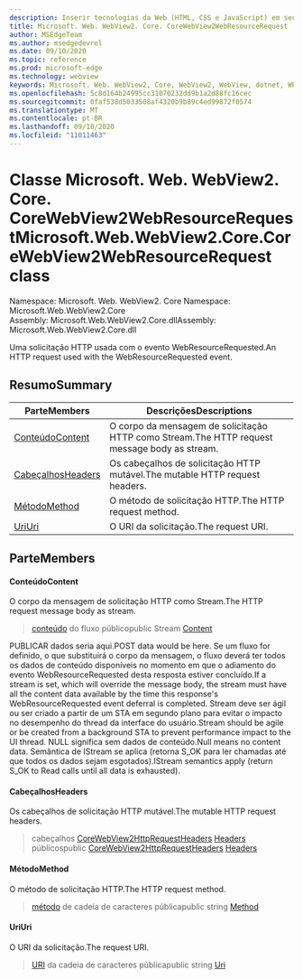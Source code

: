 ```yaml
---
description: Inserir tecnologias da Web (HTML, CSS e JavaScript) em seus aplicativos nativos com o controle WebView2 do Microsoft Edge
title: Microsoft. Web. WebView2. Core. CoreWebView2WebResourceRequest
author: MSEdgeTeam
ms.author: msedgedevrel
ms.date: 09/10/2020
ms.topic: reference
ms.prod: microsoft-edge
ms.technology: webview
keywords: Microsoft. Web. WebView2, Core, WebView2, WebView, dotnet, WPF, WinForms, app, Edge, CoreWebView2, CoreWebView2Controller, controle do navegador, Edge HTML, Microsoft. Web. WebView2. Core. CoreWebView2WebResourceRequest
ms.openlocfilehash: 5c8d164b24995cc31070232dd9b1a2d88fc16cec
ms.sourcegitcommit: 0faf538d5033508af4320b9b89c4ed99872f0574
ms.translationtype: MT
ms.contentlocale: pt-BR
ms.lasthandoff: 09/10/2020
ms.locfileid: "11011463"
---
```

# <span data-ttu-id="25082-104">Classe Microsoft. Web. WebView2. Core. CoreWebView2WebResourceRequest</span><span class="sxs-lookup"><span data-stu-id="25082-104">Microsoft.Web.WebView2.Core.CoreWebView2WebResourceRequest class</span></span> 

<span data-ttu-id="25082-105">Namespace: Microsoft. Web. WebView2. Core </span><span class="sxs-lookup"><span data-stu-id="25082-105">Namespace: Microsoft.Web.WebView2.Core</span></span>\
<span data-ttu-id="25082-106">Assembly: Microsoft.Web.WebView2.Core.dll</span><span class="sxs-lookup"><span data-stu-id="25082-106">Assembly: Microsoft.Web.WebView2.Core.dll</span></span>

<span data-ttu-id="25082-107">Uma solicitação HTTP usada com o evento WebResourceRequested.</span><span class="sxs-lookup"><span data-stu-id="25082-107">An HTTP request used with the WebResourceRequested event.</span></span>

## <span data-ttu-id="25082-108">Resumo</span><span class="sxs-lookup"><span data-stu-id="25082-108">Summary</span></span>

 <span data-ttu-id="25082-109">Parte</span><span class="sxs-lookup"><span data-stu-id="25082-109">Members</span></span>                        | <span data-ttu-id="25082-110">Descrições</span><span class="sxs-lookup"><span data-stu-id="25082-110">Descriptions</span></span>
--------------------------------|---------------------------------------------
[<span data-ttu-id="25082-111">Conteúdo</span><span class="sxs-lookup"><span data-stu-id="25082-111">Content</span></span>](#content) | <span data-ttu-id="25082-112">O corpo da mensagem de solicitação HTTP como Stream.</span><span class="sxs-lookup"><span data-stu-id="25082-112">The HTTP request message body as stream.</span></span>
[<span data-ttu-id="25082-113">Cabeçalhos</span><span class="sxs-lookup"><span data-stu-id="25082-113">Headers</span></span>](#headers) | <span data-ttu-id="25082-114">Os cabeçalhos de solicitação HTTP mutável.</span><span class="sxs-lookup"><span data-stu-id="25082-114">The mutable HTTP request headers.</span></span>
[<span data-ttu-id="25082-115">Método</span><span class="sxs-lookup"><span data-stu-id="25082-115">Method</span></span>](#method) | <span data-ttu-id="25082-116">O método de solicitação HTTP.</span><span class="sxs-lookup"><span data-stu-id="25082-116">The HTTP request method.</span></span>
[<span data-ttu-id="25082-117">Uri</span><span class="sxs-lookup"><span data-stu-id="25082-117">Uri</span></span>](#uri) | <span data-ttu-id="25082-118">O URI da solicitação.</span><span class="sxs-lookup"><span data-stu-id="25082-118">The request URI.</span></span>

## <span data-ttu-id="25082-119">Parte</span><span class="sxs-lookup"><span data-stu-id="25082-119">Members</span></span>

#### <span data-ttu-id="25082-120">Conteúdo</span><span class="sxs-lookup"><span data-stu-id="25082-120">Content</span></span> 

<span data-ttu-id="25082-121">O corpo da mensagem de solicitação HTTP como Stream.</span><span class="sxs-lookup"><span data-stu-id="25082-121">The HTTP request message body as stream.</span></span>

> <span data-ttu-id="25082-122">[conteúdo](#content) do fluxo público</span><span class="sxs-lookup"><span data-stu-id="25082-122">public Stream [Content](#content)</span></span>

<span data-ttu-id="25082-123">PUBLICAR dados seria aqui.</span><span class="sxs-lookup"><span data-stu-id="25082-123">POST data would be here.</span></span> <span data-ttu-id="25082-124">Se um fluxo for definido, o que substituirá o corpo da mensagem, o fluxo deverá ter todos os dados de conteúdo disponíveis no momento em que o adiamento do evento WebResourceRequested desta resposta estiver concluído.</span><span class="sxs-lookup"><span data-stu-id="25082-124">If a stream is set, which will override the message body, the stream must have all the content data available by the time this response's WebResourceRequested event deferral is completed.</span></span> <span data-ttu-id="25082-125">Stream deve ser ágil ou ser criado a partir de um STA em segundo plano para evitar o impacto no desempenho do thread da interface do usuário.</span><span class="sxs-lookup"><span data-stu-id="25082-125">Stream should be agile or be created from a background STA to prevent performance impact to the UI thread.</span></span> <span data-ttu-id="25082-126">NULL significa sem dados de conteúdo.</span><span class="sxs-lookup"><span data-stu-id="25082-126">Null means no content data.</span></span> <span data-ttu-id="25082-127">Semântica de IStream se aplica (retorna S_OK para ler chamadas até que todos os dados sejam esgotados).</span><span class="sxs-lookup"><span data-stu-id="25082-127">IStream semantics apply (return S_OK to Read calls until all data is exhausted).</span></span>

#### <span data-ttu-id="25082-128">Cabeçalhos</span><span class="sxs-lookup"><span data-stu-id="25082-128">Headers</span></span> 

<span data-ttu-id="25082-129">Os cabeçalhos de solicitação HTTP mutável.</span><span class="sxs-lookup"><span data-stu-id="25082-129">The mutable HTTP request headers.</span></span>

> <span data-ttu-id="25082-130">cabeçalhos [CoreWebView2HttpRequestHeaders](microsoft-web-webview2-core-corewebview2httprequestheaders.md) [Headers](#headers) públicos</span><span class="sxs-lookup"><span data-stu-id="25082-130">public [CoreWebView2HttpRequestHeaders](microsoft-web-webview2-core-corewebview2httprequestheaders.md) [Headers](#headers)</span></span>

#### <span data-ttu-id="25082-131">Método</span><span class="sxs-lookup"><span data-stu-id="25082-131">Method</span></span> 

<span data-ttu-id="25082-132">O método de solicitação HTTP.</span><span class="sxs-lookup"><span data-stu-id="25082-132">The HTTP request method.</span></span>

> <span data-ttu-id="25082-133">[método](#method) de cadeia de caracteres pública</span><span class="sxs-lookup"><span data-stu-id="25082-133">public string [Method](#method)</span></span>

#### <span data-ttu-id="25082-134">Uri</span><span class="sxs-lookup"><span data-stu-id="25082-134">Uri</span></span> 

<span data-ttu-id="25082-135">O URI da solicitação.</span><span class="sxs-lookup"><span data-stu-id="25082-135">The request URI.</span></span>

> <span data-ttu-id="25082-136">[URI](#uri) da cadeia de caracteres pública</span><span class="sxs-lookup"><span data-stu-id="25082-136">public string [Uri](#uri)</span></span>

